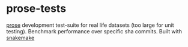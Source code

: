 # prose-tests

[prose](https://github.com/lgrcia/prose) development test-suite for real life datasets (too large for unit testing). Benchmark performance over specific sha commits. Built with [snakemake](https://snakemake.readthedocs.io/en/stable/)